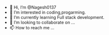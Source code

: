 - 👋 Hi, I’m @Nagesh0137
- 👀 I’m interested in coding,progarming.
- 🌱 I’m currently learning Full stack development.
- 💞️ I’m looking to collaborate on ...
- 📫 How to reach me ...

<!---
Nagesh0137/Nagesh0137 is a ✨ special ✨ repository because its `README.md` (this file) appears on your GitHub profile.
You can click the Preview link to take a look at your changes.
--->
